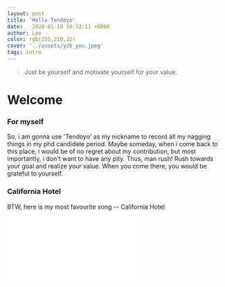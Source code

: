 ```yaml
---
layout: post
title: 'Hello Tendoyo'
date:   2020-01-10 10:32:11 +0800
author: Lee
color: rgb(255,210,32)
cover: '../assets/yzb_you.jpeg'
tags: intro
---
```


> Just be yourself and motivate yourself for your value.

# Welcome

### For myself

So, i am gonna use 'Tendoyo' as my nickname to record all my nagging things in my phd candidate period.
Maybe someday, when i come back to this place, i would be of no regret about my contribution, but most importantly, i don't want to have any pity.
Thus, man rush! Rush towards your goal and realize your value. When you come there, you
would be grateful to yourself.

### California Hotel
BTW, here is my most favourite song -- California Hotel
<iframe src="//player.bilibili.com/player.html?aid=2284228&bvid=BV14s411D7dJ&cid=5249779&page=3" scrolling="no" border="0" frameborder="no" framespacing="0" allowfullscreen="true"> </iframe>